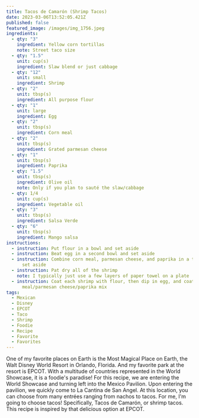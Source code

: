 ```yaml
---
title: Tacos de Camarón (Shrimp Tacos)
date: 2023-03-06T13:52:05.421Z
published: false
featured_image: /images/img_1756.jpeg
ingredients:
  - qty: "3"
    ingredient: Yellow corn tortillas
    note: Street taco size
  - qty: "1.5"
    unit: cup(s)
    ingredient: Slaw blend or just cabbage
  - qty: "12"
    unit: small
    ingredient: Shrimp
  - qty: "2"
    unit: tbsp(s)
    ingredient: All purpose flour
  - qty: "1"
    unit: large
    ingredient: Egg
  - qty: "2"
    unit: tbsp(s)
    ingredient: Corn meal
  - qty: "2"
    unit: tbsp(s)
    ingredient: Grated parmesan cheese
  - qty: "1"
    unit: tbsp(s)
    ingredient: Paprika
  - qty: "1.5"
    unit: tbsp(s)
    ingredient: Olive oil
    note: Only if you plan to sauté the slaw/cabbage
  - qty: 1/4
    unit: cup(s)
    ingredient: Vegetable oil
  - qty: "3"
    unit: tbsp(s)
    ingredient: Salsa Verde
  - qty: "6"
    unit: tbsp(s)
    ingredient: Mango salsa
instructions:
  - instruction: Put flour in a bowl and set aside
  - instruction: Beat egg in a second bowl and set aside
  - instruction: Combine corn meal, parmesan cheese, and paprika in a third bowl and
      set aside
  - instruction: Pat dry all of the shrimp
    note: I typically just use a few layers of paper towel on a plate
  - instruction: Coat each shrimp with flour, then dip in egg, and coat with corn
      meal/parmesan cheese/paprika mix
tags:
  - Mexican
  - Disney
  - EPCOT
  - Taco
  - Shrimp
  - Foodie
  - Recipe
  - Favorite
  - Favorites
---
```

One of my favorite places on Earth is the Most Magical Place on Earth, the Walt Disney World Resort in Orlando, Florida. And my favorite park at the resort is EPCOT. With a multitude of countries represented in the World Showcase, it is a foodie's paradise! For this recipe, we are entering the World Showcase and turning left into the Mexico Pavilion. Upon entering the pavilion, we quickly come to La Cantina de San Angel. At this location, you can choose from many entrées ranging from nachos to tacos. For me, I'm going to choose tacos! Specifically, Tacos de Camarón, or shrimp tacos. This recipe is inspired by that delicious option at EPCOT.